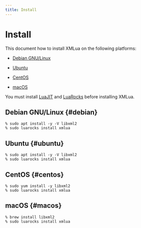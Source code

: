```yaml
---
title: Install
---
```


# Install

This document how to install XMLua on the following platforms:

  * [Debian GNU/Linux](#debian)

  * [Ubuntu](#ubuntu)

  * [CentOS](#centos)

  * [macOS](#macos)

You must install [LuaJIT][luajit] and [LuaRocks][luarocks] before installing XMLua.

## Debian GNU/Linux {#debian}

```console
% sudo apt install -y -V libxml2
% sudo luarocks install xmlua
```

## Ubuntu {#ubuntu}

```console
% sudo apt install -y -V libxml2
% sudo luarocks install xmlua
```

## CentOS {#centos}

```console
% sudo yum install -y libxml2
% sudo luarocks install xmlua
```

## macOS {#macos}

```console
% brew install libxml2
% sudo luarocks install xmlua
```


[luajit]:http://luajit.org/

[luarocks]:https://luarocks.org/
